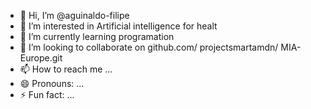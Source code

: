 - 👋 Hi, I’m @aguinaldo-filipe
- 👀 I’m interested in Artificial intelligence for healt
- 🌱 I’m currently learning programation
- 💞️ I’m looking to collaborate on  github.com/ projectsmartamdn/ MIA-Europe.git
- 📫 How to reach me ...
- 😄 Pronouns: ...
- ⚡ Fun fact: ...

<!---
aguinaldo-filipe/aguinaldo-filipe is a ✨ special ✨ repository because its `README.md` (this file) appears on your GitHub profile.
You can click the Preview link to take a look at your changes.
--->
